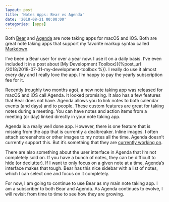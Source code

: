 ```yaml
---
layout: post
title: 'Notes Apps: Bear vs Agenda'
date: '2018-08-21 00:00:00'
categories: [apps]
---
```


Both [Bear](http://www.bear-writer.com/) and [Agenda](https://www.agenda.com/) are note taking apps for macOS and iOS. Both are great note taking apps that support my favorite markup syntax called [Markdown](https://daringfireball.net/projects/markdown/).

I’ve been a Bear user for over a year now. I use it on a daily basis. I’ve even included it in a post about [My Development Toolbox]({%post_url /2018/2018-07-31-my-development-toolbox %}). I really do use it almost every day and I really love the app. I’m happy to pay the yearly subscription fee for it.

Recently (roughly two months ago), a new note taking app was released for macOS and iOS call Agenda. It looked promising. It also has a few features that Bear does not have. Agenda allows you to link notes to both calendar events (and days) and to people. These custom features are great for taking notes during a meeting. You can have notes and action items from a meeting (or day) linked directly in your note taking app.

Agenda is a really well done app. However, there is one feature that is missing from the app that is currently a dealbreaker. Inline images. I often attach screenshots or other images to my notes all the time. Agenda doesn’t currently support this. But it’s something that they are [currently working on](https://agenda.community/t/the-features-we-are-working-on-right-now/679).

There are also something about the user interface in Agenda that I’m not completely sold on. If you have a bunch of notes, they can be difficult to hide (or declutter). If I want to only focus on a given note at a time, Agenda’s interface makes that tough. Bear has this nice sidebar with a list of notes, which I can select one and focus on it completely.

For now, I am going to continue to use Bear as my main note taking app. I am a subscriber to both Bear and Agenda. As Agenda continues to evolve, I will revisit from time to time to see how they are growing.

